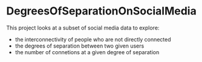 # DegreesOfSeparationOnSocialMedia

This project looks at a subset of social media data to explore:
- the interconnectivity of people who are not directly connected
- the degrees of separation between two given users
- the number of connetions at a given degree of separation
